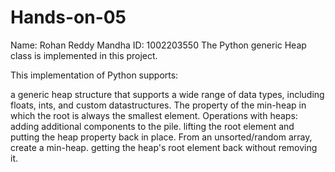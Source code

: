 # Hands-on-05
Name: Rohan Reddy Mandha
ID: 1002203550
The Python generic Heap class is implemented in this project.

This implementation of Python supports:

a generic heap structure that supports a wide range of data types, including floats, ints, and custom datastructures.
The property of the min-heap in which the root is always the smallest element.
Operations with heaps:
adding additional components to the pile.
lifting the root element and putting the heap property back in place.
From an unsorted/random array, create a min-heap.
getting the heap's root element back without removing it.
